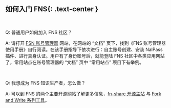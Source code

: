 如何入门 FNS{: .text-center }
----------------

&nbsp;

Q: 普通用户如何加入 FNS 社区？

A: 请打开 [FSN 账号管理器](https://fn-share.github.io/account/index.html) 网站，在网站的 “文档” 页下，找到《FNS 账号管理器使用手册》自行阅读。在该手册指导下依次进行：自主账号创建、安装 NalPass 插件、进行真身认证。用户有了身份账号后，就能登陆 FNS 社区中各类应用网站了，常用站点在账号管理器的 “文档” 页中 “常用站点” 项目下有举例。

&nbsp;

Q: 我想成为 FNS 知识生产者，怎么做？

A: 可以到 FNS 的两个主要开源网站了解更多信息，[fn-share 开源主站](https://github.com/fn-share) 与 [Fork and Write 系列工具](https://github.com/fnw-tools)。
